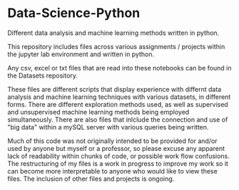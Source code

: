 # Data-Science-Python
Different data analysis and machine learning methods written in python.

This repository includes files across various assignments / projects within the jupyter lab environment and written in python. 

Any csv, excel or txt files that are read into these notebooks can be found in the Datasets repository.

These files are different scripts that display experience with differnt data analysis and machine learning techniques with various datasets, in different forms.
There are different exploration methods used, as well as supervised and unsupervised machine learning methods being employed simultaneously. There are also files that inlclude the connection and use of "big data" within a mySQL server with various queries being written. 

Much of this code was not originally intended to be provided for and/or used by anyone but myself or a professor, so please excuse any apparent lack of readability within chunks of code, or possible work flow confusions. The restructuring of my files is a work in progress to improve my work so it can become more interpretable to anyone who would like to view these files. The inclusion of other files and projects is ongoing.


